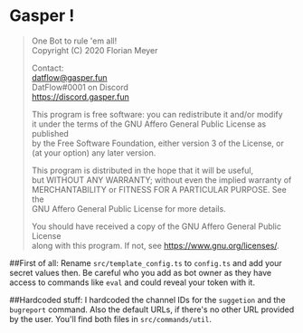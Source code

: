 # Gasper !
  
>One Bot to rule 'em all!  
>Copyright (C) 2020 Florian Meyer  
>  
>Contact:  
>datflow@gasper.fun  
>DatFlow#0001 on Discord  
>https://discord.gasper.fun  
>  
>This program is free software: you can redistribute it and/or modify  
>it under the terms of the GNU Affero General Public License as published  
>by the Free Software Foundation, either version 3 of the License, or  
>(at your option) any later version.  
>  
>This program is distributed in the hope that it will be useful,  
>but WITHOUT ANY WARRANTY; without even the implied warranty of  
>MERCHANTABILITY or FITNESS FOR A PARTICULAR PURPOSE.  See the  
>GNU Affero General Public License for more details.  
>  
>You should have received a copy of the GNU Affero General Public License  
>along with this program.  If not, see <https://www.gnu.org/licenses/>.


##First of all: 
Rename `src/template_config.ts` to `config.ts` and add your secret values then.
Be careful who you add as bot owner as they have access to commands like `eval` and could reveal your token with it.

##Hardcoded stuff:
I hardcoded the channel IDs for the `suggetion` and the `bugreport` command. 
Also the default URLs, if there's no other URL provided by the user. 
You'll find both files in `src/commands/util`. 
